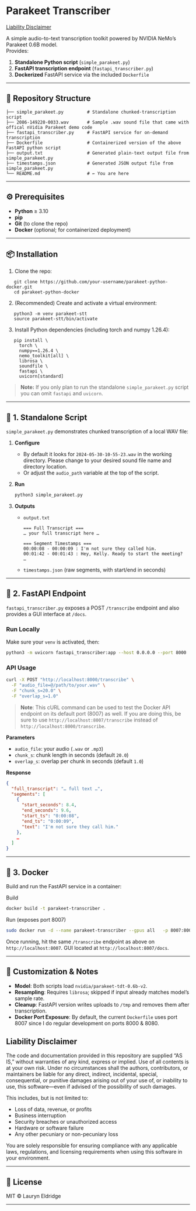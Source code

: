 # Parakeet Transcriber

[Liability Disclaimer](#liability-disclaimer)

A simple audio-to-text transcription toolkit powered by NVIDIA NeMo’s Parakeet 0.6B model.  
Provides:

1. **Standalone Python script** (`simple_parakeet.py`)  
2. **FastAPI transcription endpoint** (`fastapi_transcriber.py`)  
3. **Dockerized** FastAPI service via the included `Dockerfile`

---

## 📁 Repository Structure
```
├── simple_parakeet.py         # Standalone chunked-transcription script
├── 2086-149220-0033.wav       # Sample .wav sound file that came with offical nVidia Parakeet demo code
├── fastapi_transcriber.py     # FastAPI service for on-demand transcription
├── Dockerfile                 # Containerized version of the above FastAPI python script
├── output.txt                 # Generated plain-text output file from simple_parakeet.py
├── timestamps.json            # Generated JSON output file from simple_parakeet.py
└── README.md                  # ← You are here
```

---

## ⚙️ Prerequisites

- **Python** ≥ 3.10  
- **pip**  
- **Git** (to clone the repo)  
- **Docker** (optional; for containerized deployment)  

---

## 📦 Installation

1. Clone the repo:
```
   git clone https://github.com/your-username/parakeet-python-docker.git
   cd parakeet-python-docker
```

2. (Recommended) Create and activate a virtual environment:

```
   python3 -m venv parakeet-stt
   source parakeet-stt/bin/activate
```

3. Install Python dependencies (including torch and numpy 1.26.4):

```
   pip install \
     torch \
     numpy==1.26.4 \
     nemo_toolkit[all] \
     librosa \
     soundfile \
     fastapi \
     uvicorn[standard]
```

   > **Note:** If you only plan to run the standalone `simple_parakeet.py` script you can omit `fastapi` and `uvicorn`.

---

## 📝 1. Standalone Script

`simple_parakeet.py` demonstrates chunked transcription of a local WAV file:

1. **Configure**

   * By default it looks for `2024-05-30-10-55-23.wav` in the working directory. Please change to your desired sound file name and directory location.
   * Or adjust the `audio_path` variable at the top of the script.

2. **Run**

   ```bash
   python3 simple_parakeet.py
   ```

3. **Outputs**

   * `output.txt`

     ```
     === Full Transcript ===
     … your full transcript here …

     === Segment Timestamps ===
     00:00:08 - 00:00:09 : I'm not sure they called him.
     00:01:42 - 00:01:43 : Hey, Kelly. Ready to start the meeting?
     …
     ```
   * `timestamps.json` (raw segments, with start/end in seconds)

---

## 🚀 2. FastAPI Endpoint

`fastapi_transcriber.py` exposes a POST `/transcribe` endpoint and also provides a GUI interface at `/docs`.

### Run Locally

Make sure your `venv` is activated, then:

```bash
python3 -m uvicorn fastapi_transcriber:app --host 0.0.0.0 --port 8000
```

### API Usage

```bash
curl -X POST "http://localhost:8000/transcribe" \
  -F "audio_file=@/path/to/your.wav" \
  -F "chunk_s=20.0" \
  -F "overlap_s=1.0"
```
>  **Note**: This cURL command can be used to test the Docker API endpoint on its default port (8007) as well. If you are doing this, be sure to use `http://localhost:8007/transcribe` instead of `http://localhost:8000/transcribe`.

**Parameters**

* `audio_file`: your audio (`.wav` or `.mp3`)
* `chunk_s`: chunk length in seconds (default `20.0`)
* `overlap_s`: overlap per chunk in seconds (default `1.0`)

**Response**

```json
{
  "full_transcript": "… full text …",
  "segments": [
    {
      "start_seconds": 8.4,
      "end_seconds": 9.6,
      "start_ts": "0:00:08",
      "end_ts": "0:00:09",
      "text": "I'm not sure they call him."
    },
    …
  ]
}
```

---

## 🐳 3. Docker

Build and run the FastAPI service in a container:


Build
```bash
docker build -t parakeet-transcriber .
```
Run (exposes port 8007)
```bash
sudo docker run -d --name parakeet-transcriber --gpus all   -p 8007:8007   --ipc host   parakeet-transcriber
```

Once running, hit the same `/transcribe` endpoint as above on `http://localhost:8007`. GUI located at `http://localhost:8007/docs`.

---

## 🔧 Customization & Notes

* **Model**: Both scripts load `nvidia/parakeet-tdt-0.6b-v2`.
* **Resampling**: Requires `librosa`; skipped if input already matches model’s sample rate.
* **Cleanup**: FastAPI version writes uploads to `/tmp` and removes them after transcription.
* **Docker Port Exposure**: By default, the current `Dockerfile` uses port 8007 since I do regular development on ports 8000 & 8080.  



## Liability Disclaimer

The code and documentation provided in this repository are supplied “AS IS,” without warranties of any kind, express or implied. Use of all contents is at your own risk. Under no circumstances shall the authors, contributors, or maintainers be liable for any direct, indirect, incidental, special, consequential, or punitive damages arising out of your use of, or inability to use, this software—even if advised of the possibility of such damages.

This includes, but is not limited to:

* Loss of data, revenue, or profits
* Business interruption
* Security breaches or unauthorized access
* Hardware or software failure
* Any other pecuniary or non-pecuniary loss

You are solely responsible for ensuring compliance with any applicable laws, regulations, and licensing requirements when using this software in your environment.

---

## 📜 License

MIT © Lauryn Eldridge

---
